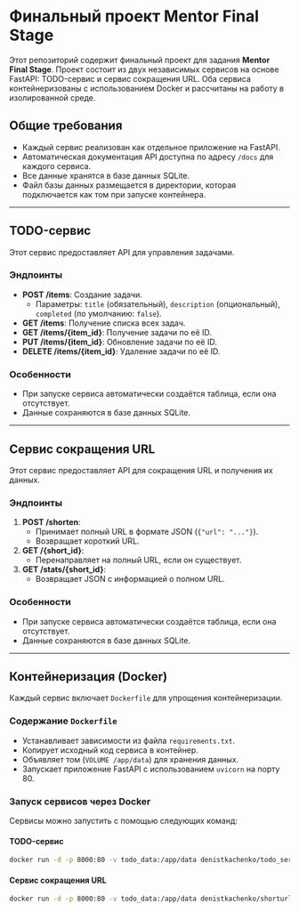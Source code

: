# Финальный проект Mentor Final Stage

Этот репозиторий содержит финальный проект для задания **Mentor Final Stage**. Проект состоит из двух независимых сервисов на основе FastAPI: TODO-сервис и сервис сокращения URL. Оба сервиса контейнеризованы с использованием Docker и рассчитаны на работу в изолированной среде.

## Общие требования

- Каждый сервис реализован как отдельное приложение на FastAPI.
- Автоматическая документация API доступна по адресу `/docs` для каждого сервиса.
- Все данные хранятся в базе данных SQLite.
- Файл базы данных размещается в директории, которая подключается как том при запуске контейнера.

---

## TODO-сервис

Этот сервис предоставляет API для управления задачами.

### Эндпоинты

- **POST /items**: Создание задачи.
  - Параметры: `title` (обязательный), `description` (опциональный), `completed` (по умолчанию: `false`).
- **GET /items**: Получение списка всех задач.
- **GET /items/{item_id}**: Получение задачи по её ID.
- **PUT /items/{item_id}**: Обновление задачи по её ID.
- **DELETE /items/{item_id}**: Удаление задачи по её ID.

### Особенности

- При запуске сервиса автоматически создаётся таблица, если она отсутствует.
- Данные сохраняются в базе данных SQLite.

---

## Сервис сокращения URL

Этот сервис предоставляет API для сокращения URL и получения их данных.

### Эндпоинты

1. **POST /shorten**: 
   - Принимает полный URL в формате JSON (`{"url": "..."}`).
   - Возвращает короткий URL.
2. **GET /{short_id}**: 
   - Перенаправляет на полный URL, если он существует.
3. **GET /stats/{short_id}**: 
   - Возвращает JSON с информацией о полном URL.

### Особенности

- При запуске сервиса автоматически создаётся таблица, если она отсутствует.
- Данные сохраняются в базе данных SQLite.

---

## Контейнеризация (Docker)

Каждый сервис включает `Dockerfile` для упрощения контейнеризации.

### Содержание `Dockerfile`

- Устанавливает зависимости из файла `requirements.txt`.
- Копирует исходный код сервиса в контейнер.
- Объявляет том (`VOLUME /app/data`) для хранения данных.
- Запускает приложение FastAPI с использованием `uvicorn` на порту 80.

### Запуск сервисов через Docker

Сервисы можно запустить с помощью следующих команд:

#### TODO-сервис

```bash
docker run -d -p 8000:80 -v todo_data:/app/data denistkachenko/todo_service:latest
```
#### Сервис сокращения URL

```bash
docker run -d -p 8000:80 -v todo_data:/app/data denistkachenko/shorturl_service:latest
```
